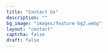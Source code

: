 ```yaml
---
title: "Contact Us"
description: ""
bg_image: "images/feature-bg2.webp"
layout: "contact"
captcha: false
draft: false
---
```

